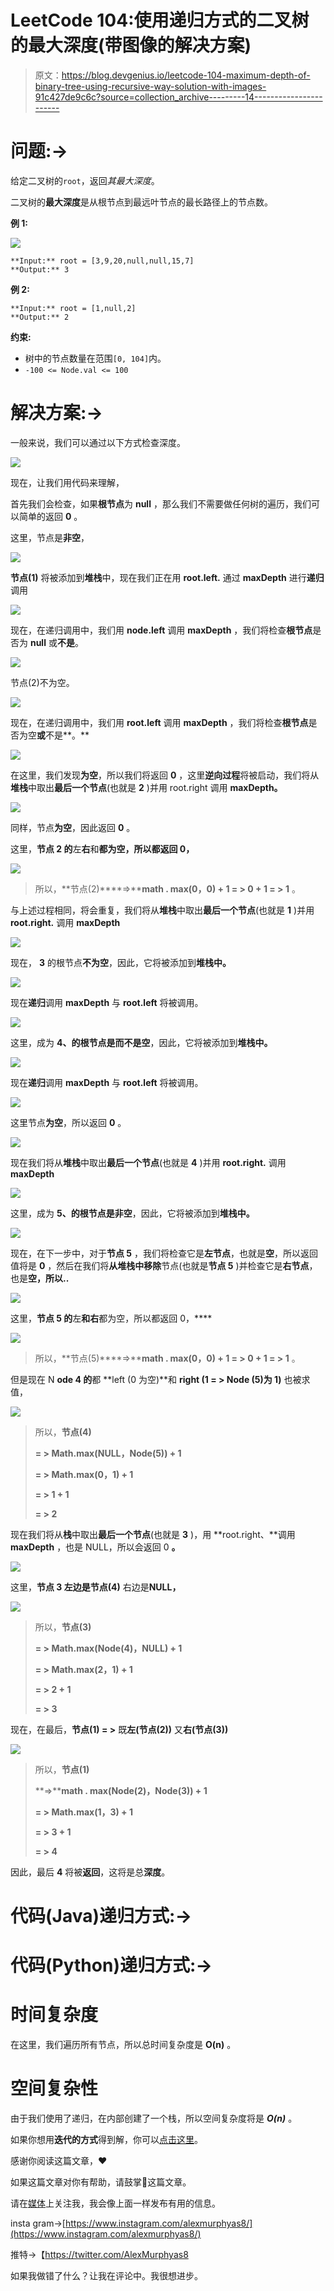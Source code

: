 # LeetCode 104:使用递归方式的二叉树的最大深度(带图像的解决方案)

> 原文：<https://blog.devgenius.io/leetcode-104-maximum-depth-of-binary-tree-using-recursive-way-solution-with-images-91c427de9c6c?source=collection_archive---------14----------------------->

# 问题:→

给定二叉树的`root`，返回*其最大深度*。

二叉树的**最大深度**是从根节点到最远叶节点的最长路径上的节点数。

**例 1:**

![](img/6d2dab8315a22b81c176bb4f62f56661.png)

```
**Input:** root = [3,9,20,null,null,15,7]
**Output:** 3
```

**例 2:**

```
**Input:** root = [1,null,2]
**Output:** 2
```

**约束:**

*   树中的节点数量在范围`[0, 104]`内。
*   `-100 <= Node.val <= 100`

# 解决方案:→

一般来说，我们可以通过以下方式检查深度。

![](img/78345a342881177574215e8408afdde2.png)

现在，让我们用代码来理解，

首先我们会检查，如果**根节点**为 **null** ，那么我们不需要做任何树的遍历，我们可以简单的返回 **0** 。

这里，节点是**非空**，

![](img/039d70d8b03229e63b6dcec880030001.png)

**节点(1)** 将被添加到**堆栈**中，现在我们正在用 **root.left.** 通过 **maxDepth** 进行**递归**调用

![](img/4f69f2801bbe858a069a5a7800f94878.png)

现在，在递归调用中，我们用 **node.left** 调用 **maxDepth** ，我们将检查**根节点**是否为 **null** 或**不是**。

![](img/247ba16cdeecb514432b4e60d3c5d6d2.png)

节点(2)不为空。

![](img/3081892b834049c924330d271fd13b45.png)

现在，在递归调用中，我们用 **root.left** 调用 **maxDepth** ，我们将检查**根节点**是否为空**或**不是**。**

![](img/013dba072223b08887610cdabb19f857.png)

在这里，我们发现**为空**，所以我们将返回 **0** ，这里**逆向过程**将被启动，我们将从**堆栈**中取出**最后一个节点**(也就是 **2** )并用 root.right 调用 **maxDepth。**

![](img/6d56c9eade73643e7e0f0f2cae6a4dbc.png)

同样，节点**为空**，因此返回 **0** 。

这里，**节点 2 的**左**右**和**都为空，所以都返回 0，**

![](img/9c69a750c3c51dd7724b6076175a1728.png)

> 所以，**节点(2)****=>****math . max(0，0) + 1 = > 0 + 1 = > 1** 。

与上述过程相同，将会重复，我们将从**堆栈**中取出**最后一个节点**(也就是 **1** )并用 **root.right.** 调用 **maxDepth**

![](img/eaf85f2bde4a17b0f18a99320dae6252.png)

现在， **3** 的根节点**不为空**，因此，它将被添加到**堆栈中。**

![](img/99f7e5296e7dc5ab62705ee979f87891.png)

现在**递归**调用 **maxDepth** 与 **root.left** 将被调用。

![](img/b4e2fcb67caba495eb777afe8955211d.png)

这里，成为 **4、**的根节点是**而不是空**，因此，它将被添加到**堆栈中。**

![](img/6179f454c8dc75f45e307205bfeb7b95.png)

现在**递归**调用 **maxDepth** 与 **root.left** 将被调用。

![](img/81edeaf38c68baeb0ec568643cdfb227.png)

这里节点**为空**，所以返回 **0** 。

![](img/9c6aeca4aa46a9ac6ffd727f8e121075.png)

现在我们将从**堆栈**中取出**最后一个节点**(也就是 **4** )并用 **root.right.** 调用 **maxDepth**

![](img/8df9f9495570e19b7b882428dfff11cf.png)

这里，成为 **5、**的根节点是**非空**，因此，它将被添加到**堆栈中。**

![](img/bf1816abc33545795ab3d4ed9b569fd2.png)

现在，在下一步中，对于**节点 5** ，我们将检查它是**左节点**，也就是**空**，所以返回值将是 **0** ，然后在我们将**从堆栈中移除**节点(也就是**节点 5** )并检查它是**右节点**，也是**空，**所以**..**

![](img/3f5233c23040cde8a8e67a20f993aaf3.png)

这里，**节点 5 的**左**和右**都为空，所以都返回 0，****

![](img/325e6b64a4c1e75f42fada5f7afa2c47.png)

> 所以，**节点(5)****=>****math . max(0，0) + 1 = > 0 + 1 = > 1** 。

但是现在 N **ode 4 的**都 **left (0 为空)**和 **right (1 = > Node (5)为 1)** 也被求值，

![](img/8d6fd8051b400b6a4fe5801138805d28.png)

> 所以，**节点(4)**
> 
> **= > Math.max(NULL，Node(5)) + 1**
> 
> **= > Math.max(0，1) + 1**
> 
> **= > 1 + 1**
> 
> **= > 2**

现在我们将从**栈**中取出**最后一个节点**(也就是 **3** )，用 **root.right、**调用 **maxDepth** ，也是 NULL，所以会返回 0 **。**

![](img/f4ddf3f4348fcab8fc4b1d021a7074ac.png)

这里，**节点 3 左边是节点(4)** 右边是**NULL，**

![](img/844e7ab5fe3325eb2986152a7f530c86.png)

> 所以，**节点(3)**
> 
> **= > Math.max(Node(4)，NULL) + 1**
> 
> **= > Math.max(2，1) + 1**
> 
> **= > 2 + 1**
> 
> **= > 3**

现在，在最后，**节点(1) = >** 既**左(节点(2))** 又**右(节点(3))**

![](img/65b0c3e57ccbdb59e138396d6af88121.png)

> 所以，**节点(1)**
> 
> **=>****math . max(Node(2)，Node(3)) + 1**
> 
> **= > Math.max(1，3) + 1**
> 
> **= > 3 + 1**
> 
> **= > 4**

因此，最后 **4** 将被**返回**，这将是总**深度**。

# 代码(Java)递归方式:→

# 代码(Python)递归方式:→

# 时间复杂度

在这里，我们遍历所有节点，所以总时间复杂度是 **O(n)** 。

# 空间复杂性

由于我们使用了递归，在内部创建了一个栈，所以空间复杂度将是 ***O(n)*** 。

如果你想用**迭代的方式**得到解，你可以[点击这里](https://medium.com/dev-genius/leetcode-104-maximum-depth-of-binary-tree-solution-with-images-6c43c03af382)。

感谢你阅读这篇文章，❤

如果这篇文章对你有帮助，请鼓掌👏这篇文章。

请在[媒体](https://medium.com/@alexmurphyas8)上关注我，我会像上面一样发布有用的信息。

insta gram→[https://www.instagram.com/alexmurphyas8/](https://www.instagram.com/alexmurphyas8/)

推特→【https://twitter.com/AlexMurphyas8 

如果我做错了什么？让我在评论中。我很想进步。